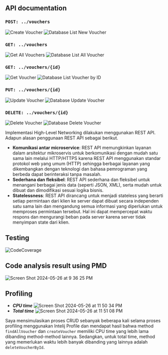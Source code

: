## API documentation

### `POST: ../vouchers`
![Create Voucher](https://github.com/b4-solid/sistemvoucher/assets/83630284/88843b43-24b3-44c5-8a9f-ae4df248d1c3)
![Database List New Voucher](https://github.com/b4-solid/sistemvoucher/assets/124948653/fa1a4b8e-76b0-44dc-afe9-032a95e9ac13)

### `GET: ../vouchers`
![Get All Vouchers](https://github.com/b4-solid/sistemvoucher/assets/83630284/0bb8def5-1a77-4cbe-8ca3-43b09c133aae)
![Database List All Voucher](https://github.com/b4-solid/sistemvoucher/assets/124948653/3c2ffbf9-7e50-4dbb-bfbe-ae8c98cc4be2)

### `GET: ../vouchers/{id}`
![Get Voucher](https://github.com/b4-solid/sistemvoucher/assets/83630284/0f4e9a99-a2ab-4559-b861-16a294f1a3a3)
![Database List Voucher by ID](https://github.com/b4-solid/sistemvoucher/assets/124948653/ac201245-48fe-473f-8941-308a6f11cb3e)

### `PUT: ../vouchers/{id}`
![Update Voucher](https://github.com/b4-solid/sistemvoucher/assets/83630284/6fb8d740-8463-479d-b91f-256447405500)
![Database Update Voucher](https://github.com/b4-solid/sistemvoucher/assets/124948653/dd3c32d2-1237-4099-b42d-8c74baeb8787)

### `DELETE: ../vouchers/{id}`
![Delete Voucher](https://github.com/b4-solid/sistemvoucher/assets/83630284/4142fca7-6e02-4e76-9be5-2fe4a3646ca5)
![Database Delete Voucher](https://github.com/b4-solid/sistemvoucher/assets/124948653/70e7bde8-6af3-4d47-a6c5-636dbfb9381d)


Implementasi High-Level Networking dilakukan menggunakan REST API. Adapun alasan penggunaan REST API sebagai berikut.
- **Komunikasi antar microservice**: REST API memungkinkan layanan dalam arsitektur mikroservis untuk berkomunikasi dengan mudah satu sama lain melalui HTTP/HTTPS karena REST API menggunakan standar protokol web yang umum (HTTP) sehingga berbagai layanan yang dikembangkan dengan teknologi dan bahasa pemrograman yang berbeda dapat berinteraksi tanpa masalah.
- **Sederhana dan fleksibel**: REST API sederhana dan fleksibel untuk menangani berbagai jenis data (seperti JSON, XML), serta mudah untuk dibuat dan dimodifikasi sesuai logika bisnis.
- **Statelessness**: REST API dirancang untuk menjadi stateless yang berarti setiap permintaan dari klien ke server dapat dibuat secara independen satu sama lain dan mengandung semua informasi yang diperlukan untuk memproses permintaan tersebut. Hal ini dapat mempercepat waktu respons dan mengurangi beban pada server karena server tidak menyimpan state dari klien.

## Testing
![CodeCoverage](https://github.com/b4-solid/sistemvoucher/assets/124948653/71d2ab70-43b9-454f-a9ac-11020bb5e52a)

## Code analysis result using PMD
![Screen Shot 2024-05-26 at 9 36 25 PM](https://github.com/b4-solid/sistemvoucher/assets/124948653/258191b5-3f48-4e2c-8981-12aff5410fde)

## Profiling
- _**CPU time**_
![Screen Shot 2024-05-26 at 11 50 34 PM](https://github.com/b4-solid/sistemvoucher/assets/124948653/6d2e4407-6ad9-40c5-97d3-247fbe6a70cc)
- _**Total time**_
![Screen Shot 2024-05-26 at 11 51 08 PM](https://github.com/b4-solid/sistemvoucher/assets/124948653/bb4b0274-bd6d-4c73-ac4e-916909d492ca)

Saya mensimulasikan proses CRUD sebanyak beberapa kali selama proses profiling menggunakan Intelij Profile dan mendapat hasil bahwa method `findAllVoucher` dan `createVoucher` memiliki CPU time yang lebih lama dibanding method-method lainnya. Sedangkan, untuk total time, method yang memerlukan waktu lebih banyak dibanding yang lainnya adalah `deleteVoucherById`.









